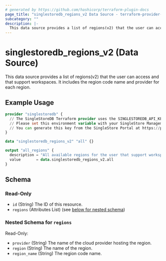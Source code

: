 ```yaml
---
# generated by https://github.com/hashicorp/terraform-plugin-docs
page_title: "singlestoredb_regions_v2 Data Source - terraform-provider-singlestoredb"
subcategory: ""
description: |-
  This data source provides a list of regions(v2) that the user can access and that support workspaces. It includes the region code name and provider for each region.
---
```


# singlestoredb_regions_v2 (Data Source)

This data source provides a list of regions(v2) that the user can access and that support workspaces. It includes the region code name and provider for each region.

## Example Usage

```terraform
provider "singlestoredb" {
  // The SingleStoreDB Terraform provider uses the SINGLESTOREDB_API_KEY environment variable for authentication.
  // Please set this environment variable with your SingleStore Management API key.
  // You can generate this key from the SingleStore Portal at https://portal.singlestore.com/organizations/org-id/api-keys.
}

data "singlestoredb_regions_v2" "all" {}

output "all_regions" {
  description = "All available regions for the user that support workspaces."
  value       = data.singlestoredb_regions_v2.all
}
```

<!-- schema generated by tfplugindocs -->
## Schema

### Read-Only

- `id` (String) The ID of this resource.
- `regions` (Attributes List) (see [below for nested schema](#nestedatt--regions))

<a id="nestedatt--regions"></a>
### Nested Schema for `regions`

Read-Only:

- `provider` (String) The name of the cloud provider hosting the region.
- `region` (String) The name of the region.
- `region_name` (String) The region code name.
